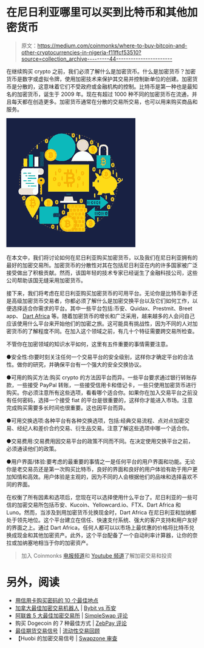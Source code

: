 # 在尼日利亚哪里可以买到比特币和其他加密货币

> 原文：<https://medium.com/coinmonks/where-to-buy-bitcoin-and-other-cryptocurrencies-in-nigeria-f11ffcf53510?source=collection_archive---------44----------------------->

在继续购买 crypto 之前，我们必须了解什么是加密货币。什么是加密货币？加密货币是数字或虚拟令牌，使用加密技术来保护其交易并控制新单位的创建。加密货币是分散的，这意味着它们不受政府或金融机构的控制。比特币是第一种也是最知名的加密货币，诞生于 2009 年。现在有超过 1000 种不同的加密货币在流通，并且每天都在创造更多。加密货币通常在分散的交易所交易，也可以用来购买商品和服务。

![](img/401b411512b5676743c90d9aaf25a9d4.png)

在本文中，我们将讨论如何在尼日利亚购买加密货币，以及我们在尼日利亚拥有的最好的加密交易所。加密货币的分散性对其在包括尼日利亚在内的许多国家被广泛接受做出了积极贡献。然而，该国年轻的技术专家已经诞生了金融科技公司，这些公司帮助该国无缝采用加密货币。

接下来，我们将考虑在尼日利亚购买加密货币的可用平台。无论你是比特币新手还是高级加密货币交易者，你都必须了解什么是加密交换平台以及它们如何工作，以便选择适合你需求的平台。其中一些平台包括:币安、Quidax、Prestmit、Breet app、 [Dart Africa](https://play.google.com/store/apps/details?id=com.dartafrica&hl=en_US&gl=US) 等。随着加密货币的增长和广泛采用，越来越多的人会问自己应该使用什么平台来开始他们的加密之旅。这可能具有挑战性，因为不同的人对加密货币的了解程度不同。在加入这个领域之前，有几十个特征需要跨交易所检查。

不管你在加密领域的知识水平如何，这里有五件重要的事情需要注意。

●安全性:你要时刻关注任何一个交易平台的安全级别，这样你才确定平台的合法性。做你的研究，并确保平台有一个强大的安全交换协议。

●可用的购买方法:购买 crypto 的方法因平台而异。一些平台要求通过银行转账存款，一些接受 PayPal 转账，一些接受信用卡和借记卡，一些只使用加密货币进行购买。你必须注意所有这些选项，看看哪个适合你。如果你在加入交易平台之前没有任何密码，选择一个接受 fiat 的平台是很重要的，这样你才能进入市场。注意完成购买需要多长时间也很重要。这也因平台而异。

●可用交换选项:各种平台有各种交换选项，包括:经典交易流程、点对点加密交易、经纪人和差价合约交易、衍生品交易。注意了解这些选项中哪一个适合你。

●交易费用:交易费用因交易平台的政策不同而不同。在决定使用交换平台之前，必须通读他们的政策。

●用户界面/体验:要考虑的最重要的事情之一是任何平台的用户界面和功能。无论你是老交易员还是第一次购买比特币，良好的界面和良好的用户体验有助于用户更加知情和高效。用户体验是主观的，因为不同的人会根据他们的品味和选择喜欢不同的界面。

在权衡了所有因素和选项后，您现在可以选择使用什么平台了。尼日利亚的一些可信的加密交易所包括币安、Kucoin、Yellowcard.io、FTX、Dart Africa 和 Luno。然而，当涉及到用加密货币兑换现金时，Dart Africa 在尼日利亚和加纳都处于领先地位。这个平台建立在信任、快速支付系统、强大的客户支持和用户友好的界面之上。通过 Dart Africa，任何人都可以以市场上最优惠的价格将比特币兑换成现金和其他加密资产。此外，这个平台配备了一个自动利率计算器，让你的奈拉或加纳塞地相当于你的加密资产。

> 加入 Coinmonks [电报频道](https://t.me/coincodecap)和 [Youtube 频道](https://www.youtube.com/c/coinmonks/videos)了解加密交易和投资

# 另外，阅读

*   [用信用卡购买密码的 10 个最佳地点](https://coincodecap.com/buy-crypto-with-credit-card)
*   [加拿大最佳加密交易机器人](https://coincodecap.com/5-best-crypto-trading-bots-in-canada) | [Bybit vs 币安](https://coincodecap.com/bybit-binance-moonxbt)
*   [阿联酋 5 大最佳加密交易所](https://coincodecap.com/best-crypto-exchanges-in-uae) | [SimpleSwap 评论](https://coincodecap.com/simpleswap-review)
*   购买 Dogecoin 的 7 种最佳方式 | [ZebPay 评论](https://coincodecap.com/zebpay-review)
*   [最佳期货交易信号](https://coincodecap.com/futures-trading-signals) | [流动性交易回顾](https://coincodecap.com/liquid-exchange-review)
*   【Huobi 的加密交易信号 | [Swapzone 审查](/coinmonks/swapzone-review-crypto-exchange-data-aggregator-e0ad78e55ed7)